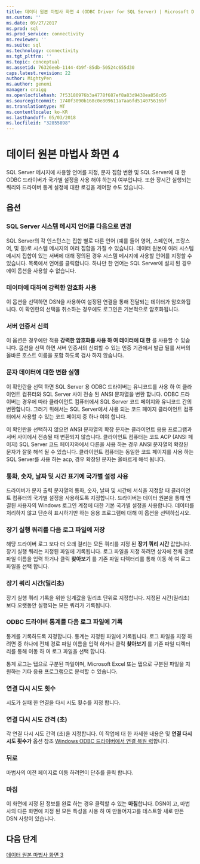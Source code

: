 ```yaml
---
title: 데이터 원본 마법사 화면 4 (ODBC Driver for SQL Server) | Microsoft Docs
ms.custom: ''
ms.date: 09/27/2017
ms.prod: sql
ms.prod_service: connectivity
ms.reviewer: ''
ms.suite: sql
ms.technology: connectivity
ms.tgt_pltfrm: ''
ms.topic: conceptual
ms.assetid: 76326eeb-1144-4b9f-85db-50524c655d30
caps.latest.revision: 22
author: MightyPen
ms.author: genemi
manager: craigg
ms.openlocfilehash: 7f53180976b3a4778f687ef8a83d9438ea858c05
ms.sourcegitcommit: 1740f3090b168c0e809611a7aa6fd514075616bf
ms.translationtype: MT
ms.contentlocale: ko-KR
ms.lasthandoff: 05/03/2018
ms.locfileid: "32855898"
---
```

# <a name="data-source-wizard-screen-4"></a>데이터 원본 마법사 화면 4

SQL Server 메시지에 사용할 언어를 지정, 문자 집합 변환 및 SQL Server에 대 한 ODBC 드라이버가 국가별 설정을 사용 해야 하는지 여부입니다. 또한 장시간 실행되는 쿼리와 드라이버 통계 설정에 대한 로깅을 제어할 수도 있습니다.

## <a name="options"></a>옵션

### <a name="change-the-language-of-sql-server-system-messages-to"></a>SQL Server 시스템 메시지 언어를 다음으로 변경

SQL Server의 각 인스턴스는 집합 별로 다른 언어 (예를 들어 영어, 스페인어, 프랑스어, 및 등)로 시스템 메시지의 여러 집합을 가질 수 있습니다. 데이터 원본이 여러 시스템 메시지 집합이 있는 서버에 대해 정의된 경우 시스템 메시지에 사용할 언어를 지정할 수 있습니다. 목록에서 언어를 클릭합니다. 하나만 한 언어는 SQL Server에 설치 된 경우에이 옵션을 사용할 수 없습니다.

### <a name="use-strong-encryption-for-data"></a>데이터에 대하여 강력한 암호화 사용

이 옵션을 선택하면 DSN을 사용하여 설정된 연결을 통해 전달되는 데이터가 암호화됩니다. 이 확인란의 선택을 취소하는 경우에도 로그인은 기본적으로 암호화됩니다.

### <a name="trust-server-certificate"></a>서버 인증서 신뢰

이 옵션은 경우에만 적용 **강력한 암호화를 사용 하 여 데이터에 대 한** 를 사용할 수 있습니다. 옵션을 선택 하면 서버 인증서의 신뢰할 수 있는 인증 기관에서 발급 될를 서버의 올바른 호스트 이름을 포함 하도록 검사 하지 않습니다. 

### <a name="perform-translation-for-character-data"></a>문자 데이터에 대한 변환 실행

이 확인란을 선택 하면 SQL Server 용 ODBC 드라이버는 유니코드를 사용 하 여 클라이언트 컴퓨터와 SQL Server 사이 전송 된 ANSI 문자열을 변환 합니다. ODBC 드라이버는 경우에 따라 클라이언트 컴퓨터에서 SQL Server 코드 페이지와 유니코드 간의 변환합니다. 그러기 위해서는 SQL Server에서 사용 되는 코드 페이지 클라이언트 컴퓨터에서 사용할 수 있는 코드 페이지 중 하나 여야 합니다.

이 확인란을 선택하지 않으면 ANSI 문자열의 확장 문자는 클라이언트 응용 프로그램과 서버 사이에서 전송될 때 변환되지 않습니다. 클라이언트 컴퓨터는 코드 ACP (ANSI 페이지) SQL Server 코드 페이지와에서 다른을 사용 하는 경우 ANSI 문자열의 확장된 문자가 잘못 해석 될 수 있습니다. 클라이언트 컴퓨터는 동일한 코드 페이지를 사용 하는 SQL Server를 사용 하는 acp, 경우 확장된 문자는 올바르게 해석 됩니다.

### <a name="use-regional-settings-when-outputting-currency-numbers-dates-and-times"></a>통화, 숫자, 날짜 및 시간 표기에 국가별 설정 사용

드라이버가 문자 출력 문자열의 통화, 숫자, 날짜 및 시간에 서식을 지정할 때 클라이언트 컴퓨터의 국가별 설정을 사용하도록 지정합니다. 드라이버는 데이터 원본을 통해 연결된 사용자의 Windows 로그인 계정에 대한 기본 국가별 설정을 사용합니다. 데이터를 처리하지 않고 단순히 표시하기만 하는 응용 프로그램에 대해 이 옵션을 선택하십시오.

### <a name="save-long-running-queries-to-the-log-file"></a>장기 실행 쿼리를 다음 로그 파일에 저장

해당 드라이버 로그 보다 더 오래 걸리는 모든 쿼리를 지정 된 **장기 쿼리 시간** 값입니다. 장기 실행 쿼리는 지정된 파일에 기록됩니다. 로그 파일을 지정 하려면 상자에 전체 경로 파일 이름을 입력 하거나 클릭 **찾아보기** 를 기존 파일 디렉터리를 통해 이동 하 여 로그 파일을 선택 합니다.

### <a name="long-query-time-milliseconds"></a>장기 쿼리 시간(밀리초)

장기 실행 쿼리 기록을 위한 임계값을 밀리초 단위로 지정합니다. 지정된 시간(밀리초)보다 오랫동안 실행되는 모든 쿼리가 기록됩니다.

### <a name="log-odbc-driver-statistics-to-the-log-file"></a>ODBC 드라이버 통계를 다음 로그 파일에 기록

통계를 기록하도록 지정합니다. 통계는 지정된 파일에 기록됩니다. 로그 파일을 지정 하려면 중 하나에 전체 경로 파일 이름을 입력 하거나 클릭 **찾아보기** 를 기존 파일 디렉터리를 통해 이동 하 여 로그 파일을 선택 합니다.

통계 로그는 탭으로 구분된 파일이며, Microsoft Excel 또는 탭으로 구분된 파일을 지원하는 기타 응용 프로그램으로 분석할 수 있습니다.

### <a name="connect-retry-count"></a>연결 다시 시도 횟수

시도가 실패 한 연결을 다시 시도 횟수를 지정 합니다.

### <a name="connect-retry-interval-seconds"></a>연결 다시 시도 간격 (초)

각 연결 다시 시도 간격 (초)을 지정합니다. 이 작업에 대 한 자세한 내용은 및 **연결 다시 시도 횟수가** 옵션 참조 [Windows ODBC 드라이버에서 연결 복원 력](../../../connect/odbc/windows/connection-resiliency-in-the-windows-odbc-driver.md)합니다.

### <a name="back"></a>뒤로

마법사의 이전 페이지로 이동 하려면이 단추를 클릭 합니다.

### <a name="finish"></a>마침

이 화면에 지정 된 정보를 완료 하는 경우 클릭할 수 있는 **마침**합니다. DSN이 고, 마법사의 다른 화면에 지정 된 모든 특성을 사용 하 여 만들어지고를 테스트할 새로 만든 DSN 사항이 있습니다.

## <a name="next-steps"></a>다음 단계

[데이터 원본 마법사 화면 3](../../../connect/odbc/windows/dsn-wizard-3.md)
